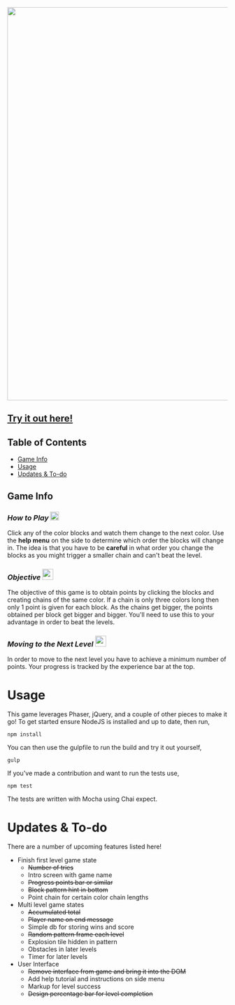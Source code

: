 <img src="http://i.imgur.com/QWTyTsK.png" width="900px">

## [Try it out here!](https://www.alexmdodge.ca/games/grid-grind/app/) </h1>
## Table of Contents
* [Game Info](#game) <br>
* [Usage](#usage) <br>
* [Updates & To-do](#todo)

<h2>
	<a name="game" aria-hidden="true" class="anchor"></a>
	Game Info
</h2>

### *How to Play* <img src="http://image.flaticon.com/icons/png/512/25/25400.png" width="20px">

Click any of the color blocks and watch them change to the next color. Use the **help menu** on the side to determine which order the blocks will change in. The idea is that you have to be **careful** in what order you change the blocks as you might trigger a smaller chain and can't beat the level.

### *Objective* <img src="https://upload.wikimedia.org/wikipedia/commons/thumb/7/71/Ok_sign_font_awesome.svg/600px-Ok_sign_font_awesome.svg.png" width="25px">
The objective of this game is to obtain points by clicking the blocks and creating chains of the same color. If a chain is only three colors long then only 1 point is given for each block. As the chains get bigger, the points obtained per block get bigger and bigger. You'll need to use this to your advantage in order to beat the levels.

### *Moving to the Next Level* <img src="https://upload.wikimedia.org/wikipedia/commons/thumb/0/03/Plus_sign_font_awesome.svg/512px-Plus_sign_font_awesome.svg.png" width="25px">
In order to move to the next level you have to achieve a minimum number of points. Your progress is tracked by the experience bar at the top.

<h1>
	<a name="usage" aria-hidden="true" class="anchor"></a>
	Usage
</h1>
This game leverages Phaser, jQuery, and a couple of other pieces to make it go! To get started ensure NodeJS is installed and up to date, then run,

`npm install`

You can then use the gulpfile to run the build and try it out yourself,

`gulp`

If you've made a contribution and want to run the tests use,

`npm test`

The tests are written with Mocha using Chai expect.

<h1>
	<a name="todo" aria-hidden="true" class="anchor"></a>
	Updates & To-do
</h1>
There are a number of upcoming features listed here!

* Finish first level game state
  * ~~Number of tries~~
  * Intro screen with game name
  * ~~Progress points bar or similar~~
  * ~~Block pattern hint in bottom~~
  * Point chain for certain color chain lengths
* Multi level game states
  * ~~Accumulated total~~
  * ~~Player name on end message~~
  * Simple db for storing wins and score
  * ~~Random pattern frame each level~~
  * Explosion tile hidden in pattern
  * Obstacles in later levels
  * Timer for later levels
* User Interface
  * ~~Remove interface from game and bring it into the DOM~~
  * Add help tutorial and instructions on side menu
  * Markup for level success
  * ~~Design percentage bar for level completion~~
